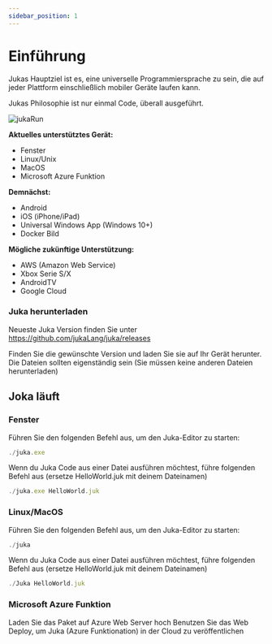 ```yaml
---
sidebar_position: 1
---
```


# Einführung

Jukas Hauptziel ist es, eine universelle Programmiersprache zu sein, die auf jeder Plattform einschließlich mobiler Geräte laufen kann.

Jukas Philosophie ist nur einmal Code, überall ausgeführt.

![jukaRun](https://user-images.githubusercontent.com/11934545/171545920-02493491-fa44-40d6-9a5b-46b2f90f8301.gif)

__Aktuelles unterstütztes Gerät:__
- Fenster
- Linux/Unix
- MacOS
- Microsoft Azure Funktion

__Demnächst:__
- Android
- iOS (iPhone/iPad)
- Universal Windows App (Windows 10+)
- Docker Bild

__Mögliche zukünftige Unterstützung:__
- AWS (Amazon Web Service)
- Xbox Serie S/X
- AndroidTV
- Google Cloud


### Juka herunterladen
Neueste Juka Version finden Sie unter https://github.com/jukaLang/juka/releases

Finden Sie die gewünschte Version und laden Sie sie auf Ihr Gerät herunter. Die Dateien sollten eigenständig sein (Sie müssen keine anderen Dateien herunterladen)

## Joka läuft

### Fenster

Führen Sie den folgenden Befehl aus, um den Juka-Editor zu starten:

```jsx
./juka.exe
```

Wenn du Juka Code aus einer Datei ausführen möchtest, führe folgenden Befehl aus (ersetze HelloWorld.juk mit deinem Dateinamen)

```jsx
./juka.exe HelloWorld.juk
```

### Linux/MacOS

Führen Sie den folgenden Befehl aus, um den Juka-Editor zu starten:
```jsx
./juka
```

Wenn du Juka Code aus einer Datei ausführen möchtest, führe folgenden Befehl aus (ersetze HelloWorld.juk mit deinem Dateinamen)

```jsx
./Juka HelloWorld.juk
```


### Microsoft Azure Funktion

Laden Sie das Paket auf Azure Web Server hoch Benutzen Sie das Web Deploy, um Juka (Azure Funktionation) in der Cloud zu veröffentlichen
